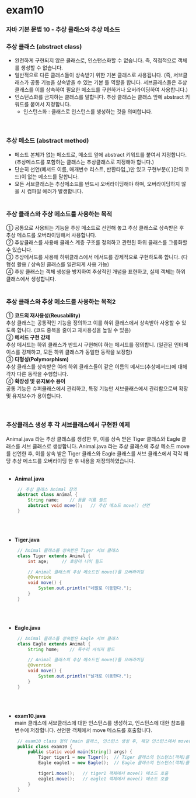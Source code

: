 # exam10

### **자바 기본 문법 10 - 추상 클래스와 추상 메소드**

### **추상 클래스 (abstract class)**
-  완전하게 구현되지 않은 클래스로, 인스턴스화할 수 없습니다. 즉, 직접적으로 객체를 생성할 수 없습니다. 
-  일반적으로 다른 클래스들이 상속받기 위한 기본 클래스로 사용됩니다. (즉, 서브클래스가  공통 기능을 상속받을 수 있는 기본 틀 역할을 합니다. 서브클래스들은 추상클래스를 이를 상속하여 필요한 메소드를 구현하거나 오버라이딩하여 사용합니다.)
-  인스턴스화를 금지하는 클래스를 말합니다. 추상 클래스는 클래스 앞에 abstract 키워드를 붙여서 지정합니다.
   * 인스턴스화 : 클래스로 인스턴스를 생성하는 것을 의미합니다.  
   <br></br>

### **추상 메소드 (abstract method)**
-  메소드 본체가 없는 메소드로, 메소드 앞에 abstract 키워드를 붙여서 지정합니다. (추상메소드를 포함하는 클래스는 추상클래스로 지정해야 합니다.)
-  단순히 선언(메서드 이름, 매개변수 리스트, 반환타입,,)만 있고 구현부분({ }안의 코드)이 없는 메소드를 말합니다. 
-  모든 서브클래스는 추상메소드를 반드시 오버라이딩해야 하며, 오버라이딩하지 않을 시 컴파일 에러가 발생합니다.
  <br></br>

### **추상 클래스와 추상 메소드를 사용하는 목적**
①  공통으로 사용되는 기능을 추상 메소드로 선언해 놓고 추상 클래스로 상속받은 후 추상 메소드를 오버라이딩해서 사용합니다. </br>
②  추상클래스를 사용해 클래스 계층 구조를 정의하고 관련된 하위 클래스를 그룹화할 수 있습니다.  </br>
③  추상메서드를 사용해 하위클래스에서 메서드를 강제적으로 구현하도록 합니다. (다형성 활용 / 상속된 클래스를 일관되게 사용 가능)  </br>
④  추상 클래스는 객체 생성을 방지하여 추상적인 개념을 표현하고, 실제 객체는 하위 클래스에서 생성합니다. 
<br></br>

### **추상 클래스와 추상 메소드를 사용하는 목적2**
①  **코드의 재사용성(Reusability)** </br>
추상 클래스는 공통적인 기능을 정의하고 이를 하위 클래스에서 상속받아 사용할 수 있도록 합니다. (코드 중복을 줄이고 재사용성을 높일 수 있음)  </br>
②  **메서드 구현 강제**  </br>
추상 메서드는 하위 클래스가 반드시 구현해야 하는 메서드를 정의합니. (일관된 인터페이스를 강제하고, 모든 하위 클래스가 동일한 동작을 보장함)  </br>
③  **다형성(Polymorphism)**  </br>
추상 클래스를 상속받은 여러 하위 클래스들이 같은 이름의 메서드(추상메서드)에 대해 각자 다른 동작을 수행합니다.  </br>
④  **확장성 및 유지보수 용이**  </br>
공통 기능은 슈퍼클래스에서 관리하고, 특정 기능만 서브클래스에서 관리함으로써 확장 및 유지보수가 용이합니다.   </br>
<br></br>

### **추상클래스 생성 후 각 서브클래스에서 구현한 예제**
Animal.java 라는 추상 클래스를 생성한 후, 이를 상속 받은 Tiger 클래스와 Eagle 클래스를 서브 클래스로 생성합니다.
Animal.java 라는 추상 클래스에 추상 메소드 move를 선언한 후, 이를 상속 받은 Tiger 클래스와 Eagle 클래스를 서브 클래스에서 각각 해당 추상 메소드를 오버라이딩 한 후 내용을 재정의하였습니다.
<br></br>

- **Animal.java**
   ```java
    // 추상 클래스 Animal 정의
    abstract class Animal {
        String name;    // 동물 이름 필드
        abstract void move();   // 추상 메소드 move() 선언
    }
   ```
<br></br>

- **Tiger.java**
   ```java
    // Animal 클래스를 상속받은 Tiger 서브 클래스
    class Tiger extends Animal {
        int age;     // 호랑이 나이 필드

        // Animal 클래스의 추상 메소드인 move()를 오버라이딩
        @Override
        void move() {
            System.out.println("네발로 이동한다.");
        }
    }
   ```
<br></br>

- **Eagle.java**
   ```java
    // Animal 클래스를 상속받은 Eagle 서브 클래스
    class Eagle extends Animal {
        String home;    // 독수리 서식지 필드

        // Animal 클래스의 추상 메소드인 move()를 오버라이딩
        @Override
        void move() {
            System.out.println("날개로 이동한다.");
        }
    }
   ```
<br></br>

- **exam10.java** </br>
main 클래스에 서브클래스에 대한 인스턴스를 생성하고, 인스턴스에 대한 참조를 변수에 저장합니다. 선언한 객체에서 move 메소드를 호출합니다.

   ```java
    // exam10 class 정의 (main 클래스, 인스턴스 생성 후, 해당 인스턴스에서 move()메소드 호출하는 예제)
    public class exam10 {
        public static void main(String[] args) {
            Tiger tiger1 = new Tiger();  // Tiger 클래스의 인스턴스(객체)를 생성, 인스턴스에 대한 참조를 tiger1 변수에 저장
            Eagle eagle1 = new Eagle();  // Eagle 클래스의 인스턴스(객체)를 생성, 인스턴스에 대한 참조를 eagle1 변수에 저장

            tiger1.move();   // tiger1 객체에서 move() 메소드 호출
            eagle1.move();   // eagle1 객체에서 move() 메소드 호출
        }
    }
   ```
<br></br>

